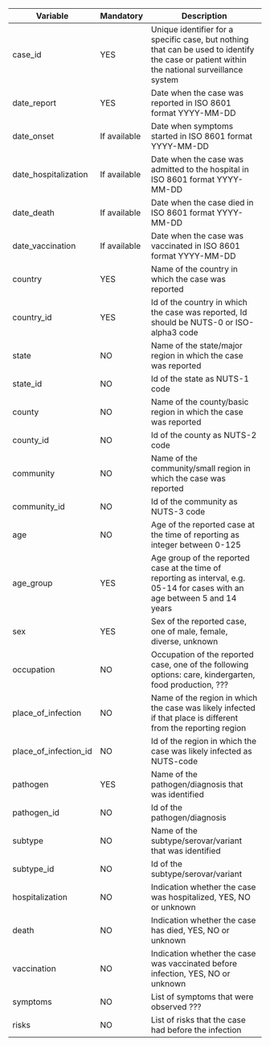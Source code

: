 | Variable               | Mandatory | Description|
|------------------------|-----------|------------|
| case_id	             | YES | Unique identifier for a specific case, but nothing that can be used to identify the case or patient within the national surveillance system |
| date_report	           | YES | Date when the case was reported in ISO 8601 format YYYY-MM-DD |
| date_onset	           | If available | Date when symptoms started in ISO 8601 format YYYY-MM-DD|
| date_hospitalization	 | If available | Date when the case was admitted to the hospital in ISO 8601 format YYYY-MM-DD|
| date_death	           | If available |  Date when the case died in ISO 8601 format YYYY-MM-DD|
| date_vaccination	     |If available | Date when the case was vaccinated in ISO 8601 format YYYY-MM-DD|
| country	               |YES|Name of the country in which the case was reported|
| country_id	           |YES|Id of the country in which the case was reported, Id should be NUTS-0 or ISO-alpha3 code|
| state	                 | NO | Name of the state/major region in which the case was reported|
| state_id	             |NO | Id of the state as NUTS-1 code|
| county	               | NO | Name of the county/basic region in which the case was reported|
| county_id	             | NO | Id of the county as NUTS-2 code|
| community              | NO | Name of the community/small region in which the case was reported|
| community_id           | NO | Id of the community as NUTS-3 code|
| age	                   | NO | Age of the reported case at the time of reporting as integer between 0-125|
| age_group	             | YES | Age group of the reported case at the time of reporting as interval, e.g. 05-14 for cases with an age between 5 and 14 years|
| sex	                   | YES | Sex of the reported case, one of male, female, diverse, unknown|
| occupation	           | NO | Occupation of the reported case, one of the following options: care, kindergarten, food production, ???|
| place_of_infection	   | NO | Name of the region in which the case was likely infected if that place is different from the reporting region|
| place_of_infection_id	 | NO | Id of the region in which the case was likely infected as NUTS-code|
| pathogen	             | YES |  Name of the pathogen/diagnosis that was identified |
| pathogen_id	           | NO | Id of the pathogen/diagnosis |
| subtype	               | NO | Name of the subtype/serovar/variant that was identified|
| subtype_id	           | NO | Id of the subtype/serovar/variant |
| hospitalization	       | NO | Indication whether the case was hospitalized, YES, NO or unknown |
| death                  | NO | Indication whether the case has died, YES, NO or unknown|
| vaccination	           | NO | Indication whether the case was vaccinated before infection, YES, NO or unknown|
| symptoms	             | NO | List of symptoms that were observed ???|
| risks                  | NO | List of risks that the case had before the infection |
